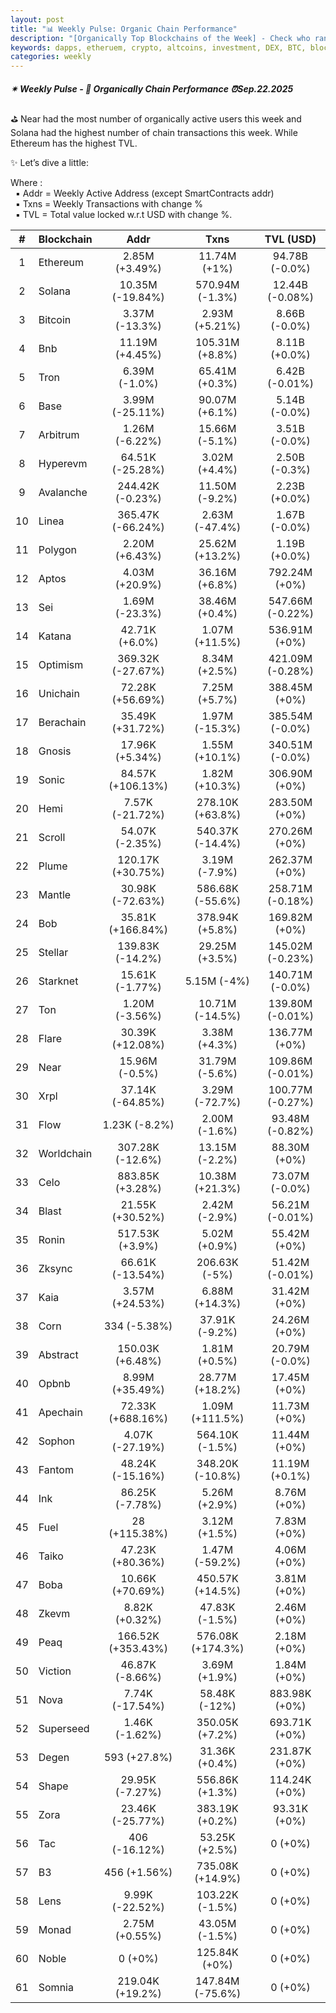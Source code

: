 ```yaml
---
layout: post
title: "📊 Weekly Pulse: Organic Chain Performance"
description: "[Organically Top Blockchains of the Week] - Check who ranked first this week in address, transactions and TVL"
keywords: dapps, etheruem, crypto, altcoins, investment, DEX, BTC, blockchain, trends, solana
categories: weekly
---
```


##### ✴ Weekly Pulse - 📌 *Organically Chain Performance ⏰Sep.22.2025*

⛳ Near had the most number of organically active users this week and Solana had the highest number of chain transactions this week. While Ethereum has the highest TVL.

✨ Let’s dive a little:

Where :  
&nbsp; ▪ Addr = Weekly Active Address (except SmartContracts addr)  
&nbsp; ▪ Txns = Weekly Transactions with change %  
&nbsp; ▪ TVL = Total value locked w.r.t USD with change %.  

| # | Blockchain |   Addr   |   Txns  | TVL (USD) |
|:-:|:-----------|:--------:|:-------:|:---------:|
|1 | Ethereum | 2.85M (+3.49%) | 11.74M (+1%) | 94.78B (-0.0%) |
|2 | Solana | 10.35M (-19.84%) | 570.94M (-1.3%) | 12.44B (-0.08%) |
|3 | Bitcoin | 3.37M (-13.3%) | 2.93M (+5.21%) | 8.66B (-0.0%) |
|4 | Bnb | 11.19M (+4.45%) | 105.31M (+8.8%) | 8.11B (+0.0%) |
|5 | Tron | 6.39M (-1.0%) | 65.41M (+0.3%) | 6.42B (-0.01%) |
|6 | Base | 3.99M (-25.11%) | 90.07M (+6.1%) | 5.14B (-0.0%) |
|7 | Arbitrum | 1.26M (-6.22%) | 15.66M (-5.1%) | 3.51B (-0.0%) |
|8 | Hyperevm | 64.51K (-25.28%) | 3.02M (+4.4%) | 2.50B (-0.3%) |
|9 | Avalanche | 244.42K (-0.23%) | 11.50M (-9.2%) | 2.23B (+0.0%) |
|10 | Linea | 365.47K (-66.24%) | 2.63M (-47.4%) | 1.67B (-0.0%) |
|11 | Polygon | 2.20M (+6.43%) | 25.62M (+13.2%) | 1.19B (+0.0%) |
|12 | Aptos | 4.03M (+20.9%) | 36.16M (+6.8%) | 792.24M (+0%) |
|13 | Sei | 1.69M (-23.3%) | 38.46M (+0.4%) | 547.66M (-0.22%) |
|14 | Katana | 42.71K (+6.0%) | 1.07M (+11.5%) | 536.91M (+0%) |
|15 | Optimism | 369.32K (-27.67%) | 8.34M (+2.5%) | 421.09M (-0.28%) |
|16 | Unichain | 72.28K (+56.69%) | 7.25M (+5.7%) | 388.45M (+0%) |
|17 | Berachain | 35.49K (+31.72%) | 1.97M (-15.3%) | 385.54M (-0.0%) |
|18 | Gnosis | 17.96K (+5.34%) | 1.55M (+10.1%) | 340.51M (-0.0%) |
|19 | Sonic | 84.57K (+106.13%) | 1.82M (+10.3%) | 306.90M (+0%) |
|20 | Hemi | 7.57K (-21.72%) | 278.10K (+63.8%) | 283.50M (+0%) |
|21 | Scroll | 54.07K (-2.35%) | 540.37K (-14.4%) | 270.26M (+0%) |
|22 | Plume | 120.17K (+30.75%) | 3.19M (-7.9%) | 262.37M (+0%) |
|23 | Mantle | 30.98K (-72.63%) | 586.68K (-55.6%) | 258.71M (-0.18%) |
|24 | Bob | 35.81K (+166.84%) | 378.94K (+5.8%) | 169.82M (+0%) |
|25 | Stellar | 139.83K (-14.2%) | 29.25M (+3.5%) | 145.02M (-0.23%) |
|26 | Starknet | 15.61K (-1.77%) | 5.15M (-4%) | 140.71M (-0.0%) |
|27 | Ton | 1.20M (-3.56%) | 10.71M (-14.5%) | 139.80M (-0.01%) |
|28 | Flare | 30.39K (+12.08%) | 3.38M (+4.3%) | 136.77M (+0%) |
|29 | Near | 15.96M (-0.5%) | 31.79M (-5.6%) | 109.86M (-0.01%) |
|30 | Xrpl | 37.14K (-64.85%) | 3.29M (-72.7%) | 100.77M (-0.27%) |
|31 | Flow | 1.23K (-8.2%) | 2.00M (-1.6%) | 93.48M (-0.82%) |
|32 | Worldchain | 307.28K (-12.6%) | 13.15M (-2.2%) | 88.30M (+0%) |
|33 | Celo | 883.85K (+3.28%) | 10.38M (+21.3%) | 73.07M (-0.0%) |
|34 | Blast | 21.55K (+30.52%) | 2.42M (-2.9%) | 56.21M (-0.01%) |
|35 | Ronin | 517.53K (+3.9%) | 5.02M (+0.9%) | 55.42M (+0%) |
|36 | Zksync | 66.61K (-13.54%) | 206.63K (-5%) | 51.42M (-0.01%) |
|37 | Kaia | 3.57M (+24.53%) | 6.88M (+14.3%) | 31.42M (+0%) |
|38 | Corn | 334 (-5.38%) | 37.91K (-9.2%) | 24.26M (+0%) |
|39 | Abstract | 150.03K (+6.48%) | 1.81M (+0.5%) | 20.79M (-0.0%) |
|40 | Opbnb | 8.99M (+35.49%) | 28.77M (+18.2%) | 17.45M (+0%) |
|41 | Apechain | 72.33K (+688.16%) | 1.09M (+111.5%) | 11.73M (+0%) |
|42 | Sophon | 4.07K (-27.19%) | 564.10K (-1.5%) | 11.44M (+0%) |
|43 | Fantom | 48.24K (-15.16%) | 348.20K (-10.8%) | 11.19M (+0.1%) |
|44 | Ink | 86.25K (-7.78%) | 5.26M (+2.9%) | 8.76M (+0%) |
|45 | Fuel | 28 (+115.38%) | 3.12M (+1.5%) | 7.83M (+0%) |
|46 | Taiko | 47.23K (+80.36%) | 1.47M (-59.2%) | 4.06M (+0%) |
|47 | Boba | 10.66K (+70.69%) | 450.57K (+14.5%) | 3.81M (+0%) |
|48 | Zkevm | 8.82K (+0.32%) | 47.83K (-1.5%) | 2.46M (+0%) |
|49 | Peaq | 166.52K (+353.43%) | 576.08K (+174.3%) | 2.18M (+0%) |
|50 | Viction | 46.87K (-8.66%) | 3.69M (+1.9%) | 1.84M (+0%) |
|51 | Nova | 7.74K (-17.54%) | 58.48K (-12%) | 883.98K (+0%) |
|52 | Superseed | 1.46K (-1.62%) | 350.05K (+7.2%) | 693.71K (+0%) |
|53 | Degen | 593 (+27.8%) | 31.36K (+0.4%) | 231.87K (+0%) |
|54 | Shape | 29.95K (-7.27%) | 556.86K (+1.3%) | 114.24K (+0%) |
|55 | Zora | 23.46K (-25.77%) | 383.19K (+0.2%) | 93.31K (+0%) |
|56 | Tac | 406 (-16.12%) | 53.25K (+2.5%) | 0 (+0%) |
|57 | B3 | 456 (+1.56%) | 735.08K (+14.9%) | 0 (+0%) |
|58 | Lens | 9.99K (-22.52%) | 103.22K (-1.5%) | 0 (+0%) |
|59 | Monad | 2.75M (+0.55%) | 43.05M (-1.5%) | 0 (+0%) |
|60 | Noble | 0 (+0%) | 125.84K (+0%) | 0 (+0%) |
|61 | Somnia | 219.04K (+19.2%) | 147.84M (-75.6%) | 0 (+0%) |